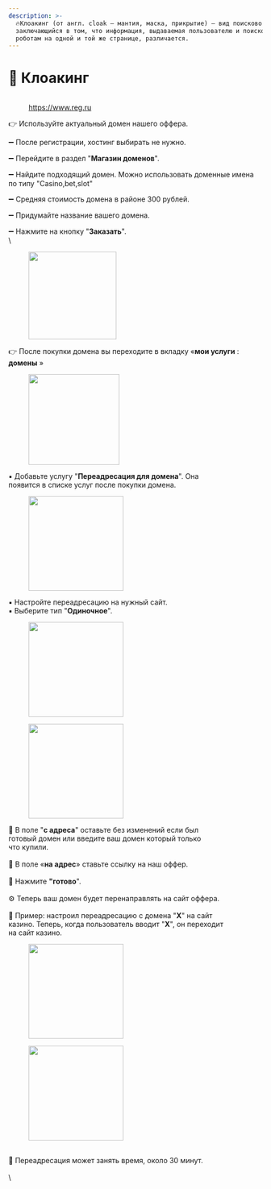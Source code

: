 ```yaml
---
description: >-
  🔥Клоакинг (от англ. cloak — мантия, маска, прикрытие) — вид поискового спама,
  заключающийся в том, что информация, выдаваемая пользователю и поисковым
  роботам на одной и той же странице, различается.
---
```


# 👀 Клоакинг

<figure><img src="https://3773814146-files.gitbook.io/~/files/v0/b/gitbook-x-prod.appspot.com/o/spaces%2FrMM3bVoPG4X6GDhpLWk0%2Fuploads%2F1Y5MHC02f6iV89wFgJdd%2Fimage.png?alt=media&#x26;token=b44410bb-b299-4932-b789-bef765c9aa47" alt=""><figcaption><p><a href="https://www.reg.ru/">https://www.reg.ru</a></p></figcaption></figure>

👉 Используйте актуальный домен нашего оффера.

➖ После регистрации, хостинг выбирать не нужно.

➖ Перейдите в раздел "**Магазин доменов**".

➖ Найдите подходящий домен. Можно использовать доменные имена по типу "Casino,bet,slot"

➖ Средняя стоимость домена в районе 300 рублей.

➖ Придумайте название вашего домена.

➖ Нажмите на кнопку "**Заказать**".\
\


<figure><img src="https://3773814146-files.gitbook.io/~/files/v0/b/gitbook-x-prod.appspot.com/o/spaces%2FrMM3bVoPG4X6GDhpLWk0%2Fuploads%2Fk48U49uFTph2TZ86IzRY%2Fimage.png?alt=media&#x26;token=611a0d06-28fd-432f-ac03-f0012484050e" alt="" width="174"><figcaption></figcaption></figure>

👉 После покупки домена вы переходите в вкладку «**мои услуги** : **домены** »

<figure><img src="https://3773814146-files.gitbook.io/~/files/v0/b/gitbook-x-prod.appspot.com/o/spaces%2FrMM3bVoPG4X6GDhpLWk0%2Fuploads%2F0efj6lhwqKeR45zcii1u%2Fimage.png?alt=media&#x26;token=70063fcf-c764-43e4-9e8a-bc95054dbc21" alt="" width="180"><figcaption></figcaption></figure>

▪️ Добавьте услугу "**Переадресация для домена**". Она\
появится в списке услуг после покупки домена.

<figure><img src="https://img1.teletype.in/files/4e/f6/4ef62d59-2d00-4655-82e0-56d9aa3125ef.jpeg" alt="" width="188"><figcaption></figcaption></figure>

▪️ Настройте переадресацию на нужный сайт.\
▪️ Выберите тип "**Одиночное**".

<figure><img src="https://img3.teletype.in/files/a3/13/a313b1cd-43a3-4e96-94e3-9693e5191fb8.jpeg" alt="" width="188"><figcaption></figcaption></figure>

<figure><img src="https://img3.teletype.in/files/a3/13/a313b1cd-43a3-4e96-94e3-9693e5191fb8.jpeg" alt="" width="188"><figcaption></figcaption></figure>

🔸 В поле "**с адреса**" оставьте без изменений если был\
готовый домен или введите ваш домен который только\
что купили.\
\
🔸 В поле «**на адрес**» ставьте ссылку на наш оффер.\
\
🔸 Нажмите **"готово**".\
\
⚙️ Теперь ваш домен будет перенаправлять на сайт оффера.\
\
📝 Пример: настроил переадресацию с домена "**X**" на сайт\
казино. Теперь, когда пользователь вводит "**X**", он переходит\
на сайт казино.

<figure><img src="https://img1.teletype.in/files/c0/1a/c01a8620-3950-4784-b020-502590ae950b.jpeg" alt="" width="188"><figcaption></figcaption></figure>

<figure><img src="https://img1.teletype.in/files/c0/1a/c01a8620-3950-4784-b020-502590ae950b.jpeg" alt="" width="188"><figcaption></figcaption></figure>

\
📌 Переадресация может занять время, около 30 минут.\
\
\\
